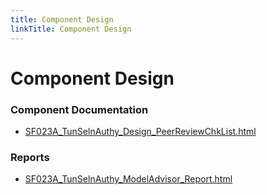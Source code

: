 ```yaml
---
title: Component Design
linkTitle: Component Design
---
```


# Component Design
### Component Documentation

- [SF023A_TunSelnAuthy_Design_PeerReviewChkList.html](Doc/SF023A_TunSelnAuthy_Design_PeerReviewChkList.html)

### Reports

- [SF023A_TunSelnAuthy_ModelAdvisor_Report.html](Reports/SF023A_TunSelnAuthy_ModelAdvisor_Report.html)

